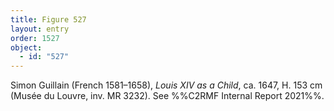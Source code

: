 ```yaml
---
title: Figure 527
layout: entry
order: 1527
object:
  - id: "527"
---
```


Simon Guillain (French 1581–1658), *Louis XIV as a Child*, ca. 1647, H. 153 cm (Musée du Louvre, inv. MR 3232). See %%C2RMF Internal Report 2021%%.
